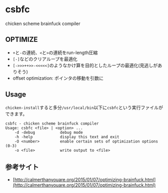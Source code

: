 # csbfc

chicken scheme brainfuck compiler

## OPTIMIZE

* `+`と`-`の連続、`<`と`>`の連続をrun-length圧縮
* `[-]`などのクリアループを最適化
* `[->>>++>>-<<<<<]`のようなかけ算を目的としたループの最適化(見逃しがありそう)
* offset optimization: ポインタの移動を引数に

## Usage

`chicken-install`すると多分`/usr/local/bin`以下に`csbfc`という実行ファイルができます。

~~~~~{.sh}
csbfc - chicken scheme brainfuck compiler
Usage: csbfc <file> | <option> ...
    -d -debug           debug mode
    -h -help            display this text and exit
    -O <number>         enable certain sets of optimization options (0-3)
    -o <file>           write output to <file>
~~~~~

## 参考サイト 

* [http://calmerthanyouare.org/2015/01/07/optimizing-brainfuck.html](http://calmerthanyouare.org/2015/01/07/optimizing-brainfuck.html)


